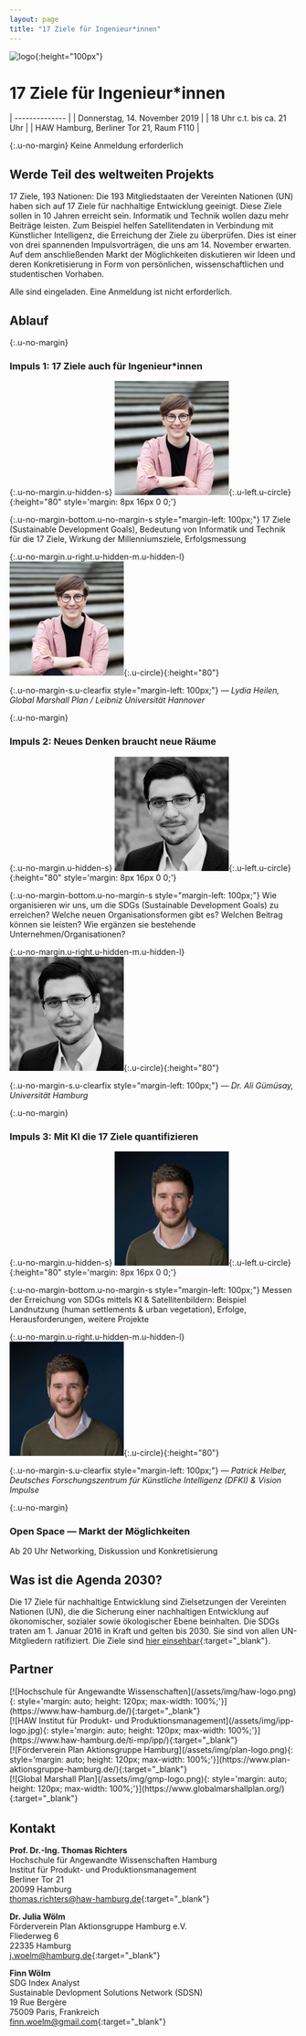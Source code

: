 ```yaml
---
layout: page
title: "17 Ziele für Ingenieur*innen"
---
```


![logo](https://sdg-events.de/static/sdg-logo.png){:height="100px"}

# 17 Ziele f&uuml;r Ingenieur\*innen

<div class='highlight-box u-inline-block' markdown='1'>

| --------------   |
| Donnerstag, 14. November 2019     |
| 18 Uhr c.t. bis ca. 21 Uhr         |
| HAW Hamburg, Berliner Tor 21, Raum F110  |

{:.u-no-margin}
Keine Anmeldung erforderlich


</div>

## Werde Teil des weltweiten Projekts

17 Ziele, 193 Nationen: Die 193 Mitgliedstaaten der Vereinten Nationen (UN) haben sich auf 17 Ziele f&uuml;r nachhaltige Entwicklung geeinigt. Diese Ziele sollen in 10 Jahren erreicht sein. Informatik und Technik wollen dazu mehr Beitr&auml;ge leisten. Zum Beispiel helfen Satellitendaten in Verbindung mit K&uuml;nstlicher Intelligenz, die Erreichung der Ziele zu &uuml;berpr&uuml;fen. Dies ist einer von drei spannenden Impulsvortr&auml;gen, die uns am 14. November erwarten. Auf dem anschlie&szlig;enden Markt der M&ouml;glichkeiten diskutieren wir Ideen und deren Konkretisierung in Form von pers&ouml;nlichen, wissenschaftlichen und studentischen Vorhaben.

Alle sind eingeladen. Eine Anmeldung ist nicht erforderlich.

## Ablauf

<div class='highlight-box u-block' markdown='1'>

{:.u-no-margin}
### Impuls 1: 17 Ziele auch f&uuml;r Ingenieur\*innen

{:.u-no-margin.u-hidden-s}
![speaker](/assets/img/lydia-heilen.jpeg){:.u-left.u-circle}{:height="80" style='margin: 8px 16px 0 0;'}

{:.u-no-margin-bottom.u-no-margin-s style="margin-left: 100px;"}
17 Ziele (Sustainable Development Goals), Bedeutung von Informatik und Technik f&uuml;r die 17 Ziele, Wirkung der Millenniumsziele, Erfolgsmessung

{:.u-no-margin.u-right.u-hidden-m.u-hidden-l}
![speaker](/assets/img/lydia-heilen.jpeg){:.u-circle}{:height="80"}

{:.u-no-margin-s.u-clearfix style="margin-left: 100px;"}
*&mdash; Lydia Heilen, Global Marshall Plan / Leibniz Universit&auml;t Hannover*


</div>

<div class='highlight-box u-block' markdown='1'>

{:.u-no-margin}
### Impuls 2: Neues Denken braucht neue R&auml;ume

{:.u-no-margin.u-hidden-s}
![speaker](/assets/img/ali-guemuesay.jpeg){:.u-left.u-circle}{:height="80" style='margin: 8px 16px 0 0;'}

{:.u-no-margin-bottom.u-no-margin-s style="margin-left: 100px;"}
Wie organisieren wir uns, um die SDGs (Sustainable Development Goals) zu erreichen? Welche neuen Organisationsformen gibt es?
Welchen Beitrag k&ouml;nnen sie leisten? Wie erg&auml;nzen sie bestehende Unternehmen/Organisationen?

{:.u-no-margin.u-right.u-hidden-m.u-hidden-l}
![speaker](/assets/img/ali-guemuesay.jpeg){:.u-circle}{:height="80"}

{:.u-no-margin-s.u-clearfix style="margin-left: 100px;"}
*&mdash; Dr. Ali G&uuml;m&uuml;say, Universit&auml;t Hamburg*

</div>

<div class='highlight-box u-block' markdown='1'>

{:.u-no-margin}
### Impuls 3: Mit KI die 17 Ziele quantifizieren

{:.u-no-margin.u-hidden-s}
![speaker](/assets/img/patrick-helber.jpeg){:.u-left.u-circle}{:height="80" style='margin: 8px 16px 0 0;'}

{:.u-no-margin-bottom.u-no-margin-s style="margin-left: 100px;"}
Messen der Erreichung von SDGs mittels KI & Satellitenbildern: Beispiel Landnutzung (human settlements & urban
vegetation), Erfolge, Herausforderungen, weitere Projekte

{:.u-no-margin.u-right.u-hidden-m.u-hidden-l}
![speaker](/assets/img/patrick-helber.jpeg){:.u-circle}{:height="80"}

{:.u-no-margin-s.u-clearfix style="margin-left: 100px;"}
*&mdash; Patrick Helber, Deutsches Forschungszentrum f&uuml;r K&uuml;nstliche Intelligenz (DFKI) & Vision Impulse*

</div>

<div class='highlight-box u-block' markdown='1'>

{:.u-no-margin}
### Open Space &mdash; Markt der M&ouml;glichkeiten

<span class='u-font-small'>
  Ab 20 Uhr  
</span>
Networking, Diskussion und Konkretisierung

</div>

## Was ist die Agenda 2030?

Die 17 Ziele f&uuml;r nachhaltige Entwicklung sind Zielsetzungen der Vereinten Nationen (UN), die die Sicherung einer nachhaltigen Entwicklung auf &ouml;konomischer, sozialer sowie &ouml;kologischer Ebene beinhalten. Die SDGs traten am 1. Januar 2016 in Kraft und gelten bis 2030. Sie sind von allen UN-Mitgliedern ratifiziert. Die Ziele sind [hier einsehbar](https://sustainabledevelopment.un.org/sdgs){:target="&#95;blank"}.

## Partner

<div class='o-grid' style='margin-bottom: 32px;'>
  <div class='o-grid__col--4-4-s o-grid__col--2-4-m o-grid__col--1-3-l' markdown='1'>
  [![Hochschule für Angewandte Wissenschaften](/assets/img/haw-logo.png){: style='margin: auto; height: 120px; max-width: 100%;'}](https://www.haw-hamburg.de/){:target="&#95;blank"}
  </div>
  <div class='o-grid__col--4-4-s o-grid__col--2-4-m o-grid__col--1-3-l' markdown='1'>
[![HAW Institut für Produkt- und Produktionsmanagement](/assets/img/ipp-logo.jpg){: style='margin: auto; height: 120px; max-width: 100%;'}](https://www.haw-hamburg.de/ti-mp/ipp/){:target="&#95;blank"}
  </div>
  <div class='o-grid__col--4-4-s o-grid__col--2-4-m o-grid__col--1-3-l' markdown='1'>
[![Förderverein Plan Aktionsgruppe Hamburg](/assets/img/plan-logo.png){: style='margin: auto; height: 120px; max-width: 100%;'}](https://www.plan-aktionsgruppe-hamburg.de/){:target="&#95;blank"}
  </div>
  <div class='o-grid__col--4-4-s o-grid__col--2-4-m o-grid__col--1-3-l' markdown='1'>
[![Global Marshall Plan](/assets/img/gmp-logo.png){: style='margin: auto; height: 120px; max-width: 100%;'}](https://www.globalmarshallplan.org/){:target="&#95;blank"}
  </div>
</div>



## Kontakt

**Prof. Dr.-Ing. Thomas Richters**  
Hochschule f&uuml;r Angewandte Wissenschaften Hamburg  
Institut f&uuml;r Produkt- und Produktionsmanagement  
Berliner Tor 21  
20099 Hamburg  
[thomas.richters@haw-hamburg.de](mailto:thomas.richters@haw-hamburg.de){:target="&#95;blank"}


**Dr. Julia W&ouml;lm**  
F&ouml;rderverein Plan Aktionsgruppe Hamburg e.V.  
Fliederweg 6  
22335 Hamburg  
[j.woelm@hamburg.de](mailto:j.woelm@hamburg.de){:target="&#95;blank"}

**Finn W&ouml;lm**  
SDG Index Analyst  
Sustainable Devlopment Solutions Network (SDSN)  
19 Rue Berg&egrave;re  
75009 Paris, Frankreich  
[finn.woelm@gmail.com](mailto:finn.woelm@gmail.com){:target="&#95;blank"}


[Anmelden]: https://docs.google.com/forms/d/e/1FAIpQLSfCdKfjHpwWHAJLL7aNiOuj44d-loaVmrbBEmBNHSg9Nj4Kcg/viewform
